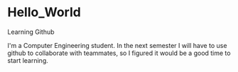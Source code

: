 # Hello_World
Learning Github

I'm a Computer Engineering student.
In the next semester I will have to use github to collaborate with teammates, so I figured it would be a good time to start learning.
